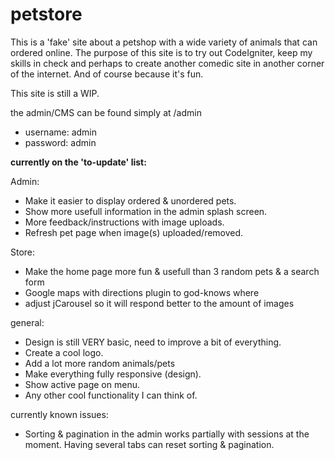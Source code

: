 petstore
========

<p>This is a 'fake' site about a petshop with a wide variety of animals that can ordered online.
The purpose of this site is to try out CodeIgniter, keep my skills in check and perhaps to create another comedic site in another corner of the internet. And of course because it's fun.</p>

<p>This site is still a WIP.</p>


<p>the admin/CMS can be found simply at /admin
<ul>
<li>username: admin</li>
<li>password: admin</li>
</ul>
</p>



<b>currently on the 'to-update' list:</b>

Admin:
<ul>
    <li>Make it easier to display ordered & unordered pets.</li>
    <li>Show more usefull information in the admin splash screen.</li>
    <li>More feedback/instructions with image uploads.</li>
    <li>Refresh pet page when image(s) uploaded/removed.</li>
</ul>

Store:
<ul>
    <li>Make the home page more fun & usefull than 3 random pets & a search form</li>
    <li>Google maps with directions plugin to god-knows where</li>
    <li>adjust jCarousel so it will respond better to the amount of images</li>
</ul>
    
general:
<ul>
    <li>Design is still VERY basic, need to improve a bit of everything.</li>
    <li>Create a cool logo.</li>
    <li>Add a lot more random animals/pets</li>
    <li>Make everything fully responsive (design).</li>
    <li>Show active page on menu.</li>
    <li>Any other cool functionality I can think of.</li>
</ul>

currently known issues:
<ul>
    <li>Sorting & pagination in the admin works partially with sessions at the moment. Having several tabs can reset sorting & pagination.</li>
</ul>
